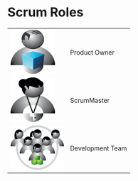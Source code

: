 # Scrum Roles
<table>
    <tbody>
        <tr>
            <td><img src="images/productowner.png" height="100" width="100" style="border-style: none"></img></td>
            <td>Product Owner</td>
        </tr>
        <tr>
            <td><img src="images/scrummaster.png" height="100" width="100" style="border-style: none"></img></td>
            <td>ScrumMaster</td>
        </tr>
        <tr>
            <td><img src="images/developmentteam.png" height="100" width="120" style="border-style: none"></img></td>
            <td>Development Team</td>
        </tr>
    </tbody>
</table>
